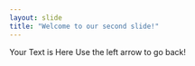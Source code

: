 ```yaml
---
layout: slide
title: "Welcome to our second slide!"
---
```

Your Text is Here
Use the left arrow to go back!
